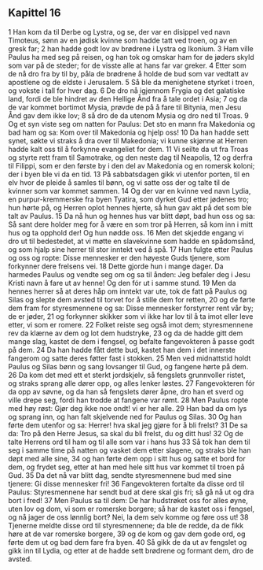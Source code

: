 ## Kapittel 16

1 Han kom da til Derbe og Lystra, og se, der var en disippel ved navn Timoteus, sønn av en jødisk kvinne som hadde tatt ved troen, og av en gresk far;
2 han hadde godt lov av brødrene i Lystra og Ikonium.
3 Ham ville Paulus ha med seg på reisen, og han tok og omskar ham for de jøders skyld som var på de steder; for de visste alle at hans far var greker.
4 Etter som de nå dro fra by til by, påla de brødrene å holde de bud som var vedtatt av apostlene og de eldste i Jerusalem.
5 Så ble da menighetene styrket i troen, og vokste i tall for hver dag.
6 De dro nå igjennom Frygia og det galatiske land, fordi de ble hindret av den Hellige Ånd fra å tale ordet i Asia;
7 og da de var kommet bortimot Mysia, prøvde de på å fare til Bitynia, men Jesu Ånd gav dem ikke lov;
8 så dro de da utenom Mysia og dro ned til Troas.
9 Og et syn viste seg om natten for Paulus: Det sto en mann fra Makedonia og bad ham og sa: Kom over til Makedonia og hjelp oss!
10 Da han hadde sett synet, søkte vi straks å dra over til Makedonia; vi kunne skjønne at Herren hadde kalt oss til å forkynne evangeliet for dem.
11 Vi seilte da ut fra Troas og styrte rett fram til Samotrake, og den neste dag til Neapolis,
12 og derfra til Filippi, som er den første by i den del av Makedonia og en romersk koloni; der i byen ble vi da en tid.
13 På sabbatsdagen gikk vi utenfor porten, til en elv hvor de pleide å samles til bønn, og vi satte oss der og talte til de kvinner som var kommet sammen.
14 Og der var en kvinne ved navn Lydia, en purpur-kremmerske fra byen Tyatira, som dyrket Gud etter jødenes tro; hun hørte på, og Herren oplot hennes hjerte, så hun gav akt på det som ble talt av Paulus.
15 Da nå hun og hennes hus var blitt døpt, bad hun oss og sa: Så sant dere holder meg for å være en som tror på Herren, så kom inn i mitt hus og ta opphold der! Og hun nødde oss.
16 Men det skjedde engang vi dro ut til bedestedet, at vi møtte en slavekvinne som hadde en spådomsånd, og som hjalp sine herrer til stor inntekt ved å spå.
17 Hun fulgte etter Paulus og oss og ropte: Disse mennesker er den høyeste Guds tjenere, som forkynner dere frelsens vei.
18 Dette gjorde hun i mange dager. Da harmedes Paulus og vendte seg om og sa til ånden: Jeg befaler deg i Jesu Kristi navn å fare ut av henne! Og den fór ut i samme stund.
19 Men da hennes herrer så at deres håp om inntekt var ute, tok de fatt på Paulus og Silas og slepte dem avsted til torvet for å stille dem for retten,
20 og de førte dem fram for styresmennene og sa: Disse mennesker forstyrrer rent vår by; de er jøder,
21 og forkynner skikker som vi ikke har lov til å ta imot eller leve etter, vi som er romere.
22 Folket reiste seg også imot dem; styresmennene rev da klærne av dem og lot dem hudstryke,
23 og da de hadde gitt dem mange slag, kastet de dem i fengsel, og befalte fangevokteren å passe godt på dem.
24 Da han hadde fått dette bud, kastet han dem i det innerste fangerom og satte deres føtter fast i stokken.
25 Men ved midnattstid holdt Paulus og Silas bønn og sang lovsanger til Gud, og fangene hørte på dem.
26 Da kom det med ett et sterkt jordskjelv, så fengslets grunnvoller ristet, og straks sprang alle dører opp, og alles lenker løstes.
27 Fangevokteren fór da opp av søvne, og da han så fengslets dører åpne, dro han et sverd og ville drepe seg, fordi han trodde at fangene var rømt.
28 Men Paulus ropte med høy røst: Gjør deg ikke noe ondt! vi er her alle.
29 Han bad da om lys og sprang inn, og han falt skjelvende ned for Paulus og Silas.
30 Og han førte dem utenfor og sa: Herrer! hva skal jeg gjøre for å bli frelst?
31 De sa da: Tro på den Herre Jesus, sa skal du bli frelst, du og ditt hus!
32 Og de talte Herrens ord til ham og til alle som var i hans hus
33 Så tok han dem til seg i samme time på natten og vasket dem etter slagene, og straks ble han døpt med alle sine,
34 og han førte dem opp i sitt hus og satte et bord for dem, og frydet seg, etter at han med hele sitt hus var kommet til troen på Gud.
35 Da det nå var blitt dag, sendte styresmennene bud med sine tjenere: Gi disse mennesker fri!
36 Fangevokteren fortalte da disse ord til Paulus: Styresmennene har sendt bud at dere skal gis fri; så gå nå ut og dra bort i fred!
37 Men Paulus sa til dem: De har hudstrøket oss for alles øyne, uten lov og dom, vi som er romerske borgere; så har de kastet oss i fengsel, og nå jager de oss lønnlig bort? Nei, la dem selv komme og føre oss ut!
38 Tjenerne meldte disse ord til styresmennene; da ble de redde, da de fikk høre at de var romerske borgere,
39 og de kom og gav dem gode ord, og førte dem ut og bad dem fare fra byen.
40 Så gikk de da ut av fengslet og gikk inn til Lydia, og etter at de hadde sett brødrene og formant dem, dro de avsted.
